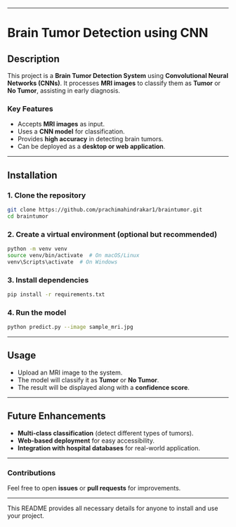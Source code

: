 

---

# **Brain Tumor Detection using CNN**

## **Description**  
This project is a **Brain Tumor Detection System** using **Convolutional Neural Networks (CNNs)**. It processes **MRI images** to classify them as **Tumor** or **No Tumor**, assisting in early diagnosis.  

### **Key Features**
- Accepts **MRI images** as input.  
- Uses a **CNN model** for classification.  
- Provides **high accuracy** in detecting brain tumors.  
- Can be deployed as a **desktop or web application**.  

---

## **Installation**  

### **1. Clone the repository**
```bash
git clone https://github.com/prachimahindrakar1/braintumor.git
cd braintumor
```

### **2. Create a virtual environment (optional but recommended)**
```bash
python -m venv venv
source venv/bin/activate  # On macOS/Linux
venv\Scripts\activate  # On Windows
```

### **3. Install dependencies**
```bash
pip install -r requirements.txt
```

### **4. Run the model**
```bash
python predict.py --image sample_mri.jpg
```

---

## **Usage**
- Upload an MRI image to the system.  
- The model will classify it as **Tumor** or **No Tumor**.  
- The result will be displayed along with a **confidence score**.  

---

## **Future Enhancements**
- **Multi-class classification** (detect different types of tumors).  
- **Web-based deployment** for easy accessibility.  
- **Integration with hospital databases** for real-world application.  

---

### **Contributions**
Feel free to open **issues** or **pull requests** for improvements.  

---

This README provides all necessary details for anyone to install and use your project. 
